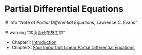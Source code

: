 # Partial Differential Equations

!!! info "Note of *Partial Differential Equations*, Lawrence C. Evans"

!!! warning "本页面还在施工中"

- Chapter1: [Introduction](introduction.md)
- Chapter2: [Four Important Linear Partial Differential Equations](4linearPDEs.md)